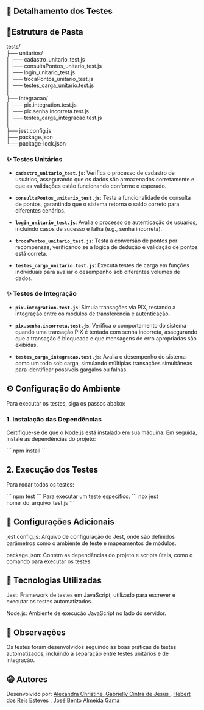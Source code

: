 
## 🧪 Detalhamento dos Testes

## 📁Estrutura de Pasta
tests/  
├── unitarios/  
│   ├── cadastro_unitario_test.js  
│   ├── consultaPontos_unitario_test.js  
│   ├── login_unitario_test.js  
│   ├── trocaPontos_unitario_test.js  
│   └── testes_carga_unitario.test.js  
│  
├── integracao/  
│   ├── pix.integration.test.js  
│   ├── pix.senha.incorreta.test.js  
│   └── testes_carga_integracao.test.js  
│  
├── jest.config.js  
├── package.json  
└── package-lock.json  


### ✨ Testes Unitários

- **`cadastro_unitario_test.js`**: Verifica o processo de cadastro de usuários, assegurando que os dados são armazenados corretamente e que as validações estão funcionando conforme o esperado.

- **`consultaPontos_unitario_test.js`**: Testa a funcionalidade de consulta de pontos, garantindo que o sistema retorna o saldo correto para diferentes cenários.

- **`login_unitario_test.js`**: Avalia o processo de autenticação de usuários, incluindo casos de sucesso e falha (e.g., senha incorreta).

- **`trocaPontos_unitario_test.js`**: Testa a conversão de pontos por recompensas, verificando se a lógica de dedução e validação de pontos está correta.

- **`testes_carga_unitario.test.js`**: Executa testes de carga em funções individuais para avaliar o desempenho sob diferentes volumes de dados.

### ✨ Testes de Integração

- **`pix.integration.test.js`**: Simula transações via PIX, testando a integração entre os módulos de transferência e autenticação.

- **`pix.senha.incorreta.test.js`**: Verifica o comportamento do sistema quando uma transação PIX é tentada com senha incorreta, assegurando que a transação é bloqueada e que mensagens de erro apropriadas são exibidas.

- **`testes_carga_integracao.test.js`**: Avalia o desempenho do sistema como um todo sob carga, simulando múltiplas transações simultâneas para identificar possíveis gargalos ou falhas.

## ⚙️ Configuração do Ambiente

Para executar os testes, siga os passos abaixo:

### 1. Instalação das Dependências

Certifique-se de que o [Node.js](https://nodejs.org/) está instalado em sua máquina. Em seguida, instale as dependências do projeto:

´´´
npm install
´´´
## 2. Execução dos Testes
Para rodar todos os testes:

´´´
npm test
´´´
Para executar um teste específico:
´´´
npx jest nome_do_arquivo_test.js
´´´
## 📄 Configurações Adicionais

jest.config.js: Arquivo de configuração do Jest, onde são definidos parâmetros como o ambiente de teste e mapeamentos de módulos.

package.json: Contém as dependências do projeto e scripts úteis, como o comando para executar os testes.

## 🧰 Tecnologias Utilizadas

Jest: Framework de testes em JavaScript, utilizado para escrever e executar os testes automatizados.

Node.js: Ambiente de execução JavaScript no lado do servidor.

## 📌 Observações
Os testes foram desenvolvidos seguindo as boas práticas de testes automatizados, incluindo a separação entre testes unitários e de integração.

## 😁 Autores
Desenvolvido por:
<a href="https://www.linkedin.com/in/alexandra-christine-silva-590092257">Alexandra Christine </a>,<a href="https://www.linkedin.com/in/gabrielly-cintra/">Gabrielly Cintra de Jesus	</a>, <a href="https://linkedin.com/in/hebert-/">Hebert dos Reis Esteves	</a>, <a href="https://www.linkedin.com/in/jos%C3%A9-almeida-80063a256/">José Bento Almeida Gama </a>
